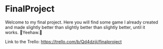 # FinalProject
Welcome to my final project. Here you will find some game I already created and made slightly better than slightly better than slightly better, until it works. 🤠Yeehaw.🤠

Link to the Trello: https://trello.com/b/Qd4dzjji/finalproject
